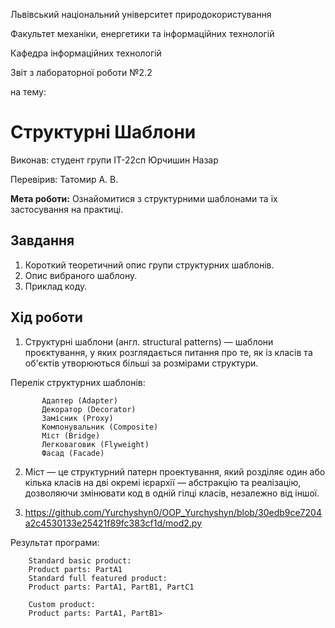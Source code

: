 Львівський національний університет природокористування

Факультет механіки, енергетики та інформаційних технологій

Кафедра інформаційних технологій

Звіт з лабораторної роботи №2.2

на тему: 
 # Структурні Шаблони


Виконав: студент групи ІТ-22сп Юрчишин Назар

Перевірив: Татомир А. В.

**Мета роботи:** 
Ознайомитися з структурними шаблонами та їх застосування на практиці.
 
 ## Завдання
1. Короткий теоретичний опис групи структурних шаблонів.
2. Опис вибраного шаблону.
3. Приклад коду.

 ## Хід роботи
1. Структурні шаблони (англ. structural patterns) — шаблони проєктування, у яких розглядається питання про те,
як із класів та об'єктів утворюються більші за розмірами структури. 
 
 Перелік структурних шаблонів:
  
           Адаптер (Adapter)
           Декоратор (Decorator)
           Замісник (Proxy)
           Компонувальник (Composite)
           Міст (Bridge)
           Легковаговик (Flyweight)
           Фасад (Facade)
 
2. Міст — це структурний патерн проектування, який розділяє один або кілька класів на дві окремі ієрархії — абстракцію та реалізацію, 
дозволяючи змінювати код в одній гілці класів, незалежно від іншої.


3. https://github.com/Yurchyshyn0/OOP_Yurchyshyn/blob/30edb9ce7204a2c4530133e25421f89fc383cf1d/mod2.py

  Результат програми:
   
        Standard basic product: 
        Product parts: PartA1
        Standard full featured product: 
        Product parts: PartA1, PartB1, PartC1

        Custom product: 
        Product parts: PartA1, PartB1> 
